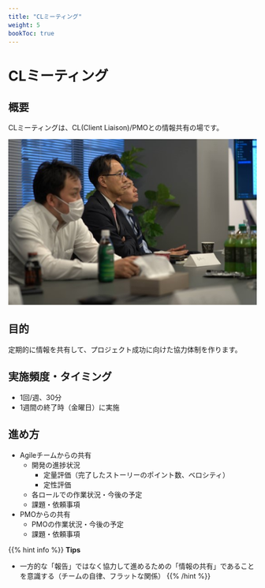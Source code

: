 ```yaml
---
title: "CLミーティング"
weight: 5
bookToc: true
---
```


# CLミーティング

## 概要
CLミーティングは、CL(Client Liaison)/PMOとの情報共有の場です。

![PMO](PMO.jpg)

## 目的
定期的に情報を共有して、プロジェクト成功に向けた協力体制を作ります。

## 実施頻度・タイミング
- 1回/週、30分
- 1週間の終了時（金曜日）に実施

## 進め方
- Agileチームからの共有
  - 開発の進捗状況
    - 定量評価（完了したストーリーのポイント数、ベロシティ）
    - 定性評価
  - 各ロールでの作業状況・今後の予定
  - 課題・依頼事項
- PMOからの共有
  - PMOの作業状況・今後の予定
  - 課題・依頼事項

{{% hint info %}}
**Tips**
- 一方的な「報告」ではなく協力して進めるための「情報の共有」であることを意識する（チームの自律、フラットな関係）
{{% /hint %}}
